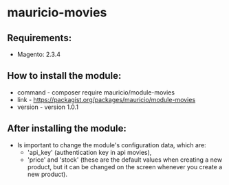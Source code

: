 # mauricio-movies
## Requirements:
* Magento: 2.3.4

## How to install the module:
* command - composer require mauricio/module-movies
* link    - https://packagist.org/packages/mauricio/module-movies
* version - version 1.0.1


## After installing the module:
* Is important to change the module's configuration data, which are: 
  * 'api_key' (authentication key in api movies), 
  * 'price' and 'stock' (these are the default values when creating a new product, but it can be changed on the screen whenever you create a new product).

